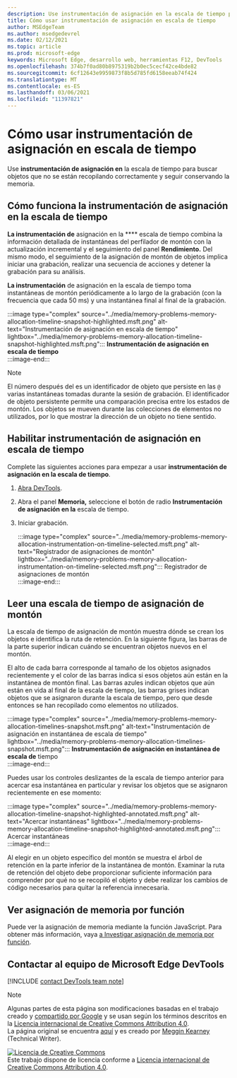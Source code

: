 ```yaml
---
description: Use instrumentación de asignación en la escala de tiempo para buscar objetos que no se están recopilando correctamente y seguir conservando la memoria.
title: Cómo usar instrumentación de asignación en escala de tiempo
author: MSEdgeTeam
ms.author: msedgedevrel
ms.date: 02/12/2021
ms.topic: article
ms.prod: microsoft-edge
keywords: Microsoft Edge, desarrollo web, herramientas F12, DevTools
ms.openlocfilehash: 374b7f0ad80b8975319b2b0ec5cecf42ce4bde82
ms.sourcegitcommit: 6cf12643e9959873f8b5d785fd6158eeab74f424
ms.translationtype: MT
ms.contentlocale: es-ES
ms.lasthandoff: 03/06/2021
ms.locfileid: "11397821"
---
```

<!-- Copyright Meggin Kearney 

   Licensed under the Apache License, Version 2.0 (the "License");
   you may not use this file except in compliance with the License.
   You may obtain a copy of the License at

       https://www.apache.org/licenses/LICENSE-2.0

   Unless required by applicable law or agreed to in writing, software
   distributed under the License is distributed on an "AS IS" BASIS,
   WITHOUT WARRANTIES OR CONDITIONS OF ANY KIND, either express or implied.
   See the License for the specific language governing permissions and
   limitations under the License. -->

# <a name="how-to-use-allocation-instrumentation-on-timeline"></a>Cómo usar instrumentación de asignación en escala de tiempo  

Use **instrumentación de asignación en** la escala de tiempo para buscar objetos que no se están recopilando correctamente y seguir conservando la memoria.  

## <a name="how-allocation-instrumentation-on-timeline-works"></a>Cómo funciona la instrumentación de asignación en la escala de tiempo  

**La instrumentación de** asignación en la **** escala de tiempo combina la información detallada de instantáneas del perfilador de montón con la actualización incremental y el seguimiento del panel **Rendimiento.**  Del mismo modo, el seguimiento de la asignación de montón de objetos implica iniciar una grabación, realizar una secuencia de acciones y detener la grabación para su análisis.  

<!--todo: add profile memory problems (heap profiler) section when available  -->  
<!--todo: add profile evaluate performance (Performance panel) section when available  -->  

**La instrumentación** de asignación en la escala de tiempo toma instantáneas de montón periódicamente a lo largo de la grabación \(con la frecuencia que cada 50 ms\) y una instantánea final al final de la grabación.  

:::image type="complex" source="../media/memory-problems-memory-allocation-timeline-snapshot-highlighted.msft.png" alt-text="Instrumentación de asignación en escala de tiempo" lightbox="../media/memory-problems-memory-allocation-timeline-snapshot-highlighted.msft.png":::
   **Instrumentación de asignación en escala de tiempo**  
:::image-end:::  

> [!NOTE]
> El número después del es un identificador de objeto que persiste en las `@` varias instantáneas tomadas durante la sesión de grabación.  El identificador de objeto persistente permite una comparación precisa entre los estados de montón.  Los objetos se mueven durante las colecciones de elementos no utilizados, por lo que mostrar la dirección de un objeto no tiene sentido.  

## <a name="enable-allocation-instrumentation-on-timeline"></a>Habilitar instrumentación de asignación en escala de tiempo  

Complete las siguientes acciones para empezar a usar **instrumentación de asignación en la escala de tiempo**.  

1.  [Abra DevTools][DevtoolsOpenIndex].  
1.  Abra el panel **Memoria,** seleccione el botón de radio **Instrumentación de asignación en la** escala de tiempo.  
1.  Iniciar grabación.  
    
    :::image type="complex" source="../media/memory-problems-memory-allocation-instrumentation-on-timeline-selected.msft.png" alt-text="Registrador de asignaciones de montón" lightbox="../media/memory-problems-memory-allocation-instrumentation-on-timeline-selected.msft.png":::
       Registrador de asignaciones de montón  
    :::image-end:::  
    
## <a name="read-a-heap-allocation-timeline"></a>Leer una escala de tiempo de asignación de montón  

La escala de tiempo de asignación de montón muestra dónde se crean los objetos e identifica la ruta de retención.  En la siguiente figura, las barras de la parte superior indican cuándo se encuentran objetos nuevos en el montón.  

El alto de cada barra corresponde al tamaño de los objetos asignados recientemente y el color de las barras indica si esos objetos aún están en la instantánea de montón final.  Las barras azules indican objetos que aún están en vida al final de la escala de tiempo, las barras grises indican objetos que se asignaron durante la escala de tiempo, pero que desde entonces se han recopilado como elementos no utilizados.  

:::image type="complex" source="../media/memory-problems-memory-allocation-timelines-snapshot.msft.png" alt-text="Instrumentación de asignación en instantánea de escala de tiempo" lightbox="../media/memory-problems-memory-allocation-timelines-snapshot.msft.png":::
   **Instrumentación de asignación en instantánea de escala de** tiempo  
:::image-end:::  

<!--In the following figure, an action was performed 3 times.  The sample program caches five objects, so the last five blue bars are expected.  But the left-most blue bar indicates a potential problem.  -->  
<!--todo: redo figure 4 with multiple choose actions  -->  

Puedes usar los controles deslizantes de la escala de tiempo anterior para acercar esa instantánea en particular y revisar los objetos que se asignaron recientemente en ese momento:  

:::image type="complex" source="../media/memory-problems-memory-allocation-timeline-snapshot-highlighted-annotated.msft.png" alt-text="Acercar instantáneas" lightbox="../media/memory-problems-memory-allocation-timeline-snapshot-highlighted-annotated.msft.png":::
   Acercar instantáneas  
:::image-end:::  

Al elegir en un objeto específico del montón se muestra el árbol de retención en la parte inferior de la instantánea de montón.  Examinar la ruta de retención del objeto debe proporcionar suficiente información para comprender por qué no se recopiló el objeto y debe realizar los cambios de código necesarios para quitar la referencia innecesaria.  

## <a name="view-memory-allocation-by-function"></a>Ver asignación de memoria por función  

Puede ver la asignación de memoria mediante la función JavaScript.  Para obtener más información, vaya [a Investigar asignación de memoria por función][DevtoolsMemoryProblemsIndexInvestigateMemoryAllocationFunction].  

## <a name="getting-in-touch-with-the-microsoft-edge-devtools-team"></a>Contactar al equipo de Microsoft Edge DevTools  

[!INCLUDE [contact DevTools team note](../includes/contact-devtools-team-note.md)]  

<!-- links -->  

[DevToolsOpenIndex]: ../open/index.md "Abra Microsoft Edge (Chromium) DevTools | Microsoft Docs"
[DevtoolsMemoryProblemsIndexInvestigateMemoryAllocationFunction]: ./index.md#investigate-memory-allocation-by-function "Investigar asignación de memoria por función: solucionar problemas de memoria | Microsoft Docs"  

<!--[HeapProfiler]: ./heap-snapshots.md "How to Record Heap Snapshots"  -->  
<!--[PerformancePanel]: ../profile/evaluate-performance/timeline-tool ""  -->  

[MicrosoftEdgeChannel]: https://www.microsoftedgeinsider.com/download "Descargar un canal de Microsoft Edge"  

> [!NOTE]
> Algunas partes de esta página son modificaciones basadas en el trabajo creado y [compartido por Google][GoogleSitePolicies] y se usan según los términos descritos en la [Licencia internacional de Creative Commons Attribution 4.0][CCA4IL].  
> La página original se encuentra [aquí](https://developers.google.com/web/tools/chrome-devtools/memory-problems/allocation-profiler) y es creado por [Meggin Kearney][MegginKearney] \(Technical Writer\).  

[![Licencia de Creative Commons][CCby4Image]][CCA4IL]  
Este trabajo dispone de licencia conforme a [Licencia internacional de Creative Commons Attribution 4.0][CCA4IL].  

[CCA4IL]: https://creativecommons.org/licenses/by/4.0  
[CCby4Image]: https://i.creativecommons.org/l/by/4.0/88x31.png  
[GoogleSitePolicies]: https://developers.google.com/terms/site-policies  
[KayceBasques]: https://developers.google.com/web/resources/contributors/kaycebasques  
[MegginKearney]: https://developers.google.com/web/resources/contributors/megginkearney  
